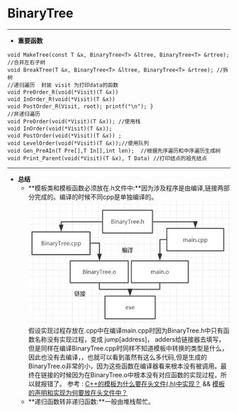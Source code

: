 ﻿﻿﻿
# ﻿﻿BinaryTree
----
- **重要函数**
```
void MakeTree(const T &x, BinaryTree<T> &ltree, BinaryTree<T> &rtree);   //合并左右子树
void BreakTree(T &x, BinaryTree<T> &ltree, BinaryTree<T> &rtree); //拆树
//递归遍历  封装 visit 为打印data的函数
void PreOrder_R(void(*Visit)(T &x))
void InOrder_R(void(*Visit)(T &x))
void PostOrder_R(Visit, root); printf("\n"); }
//非递归遍历
void PreOrder(void(*Visit)(T &x)); //使用栈
void InOrder(void(*Visit)(T &x));
void PostOrder(void(*Visit)(T &x)) ; 
void LevelOrder(void(*Visit)(T &x));//使用队列
void Gen_PreAIn(T Pre[],T In[],int len);  //根据先序遍历和中序遍历生成树
void Print_Parent(void(*Visit)(T &x), T Data) //打印结点的祖先结点
```
---
- **总结**
  - **模板类和模板函数必须放在.h文件中:**因为涉及程序是由编译,链接两部分完成的。编译的时候不同cpp是单独编译的。
  ![图片](https://github.com/jiexixijie/Have_Fun/blob/master/Res/BinaryTree_1.png?raw=true)
   假设实现过程存放在.cpp中在编译main.cpp时因为BinaryTree.h中只有函数名称没有实现过程，变成 jump[address]，  adders给链接器去填写，但是同样在编译BinaryTree.cpp时同样不知道模板中转换的类型是什么，因此也没有去编译，，也就可以看到虽然有这么多代码,但是生成的BinaryTree.o非常的小，因为这些函数在编译器看来根本没有被调用。最终在链接的时候因为在BinaryTree.o中根本没有对应函数的实现过程，所以就报错了。
  参考 : [C++的模板为什么要在头文件(.h)中实现？](https://mp.weixin.qq.com/s?__biz=MzA5MjQ2MDg1Mg==&mid=2247483716&idx=1&sn=b14ac：e510810e593c44c6439f610e770&chksm=906d831fa71a0a096d3079b6fac11a9659e9fd12db0fc0307ae30690542a2e30e8a456259298#rd) && [模板的声明和实现为何要放在头文件中？](http://www.cnblogs.com/wanyao/archive/2011/06/29/2093588.html)
  - **递归函数转非递归函数:**一般由堆栈帮忙。







